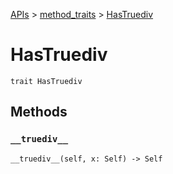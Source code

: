 [APIs](../index.md) > [method_traits](./index.md) > [HasTruediv]()

# HasTruediv

```
trait HasTruediv
```

## Methods

### `__truediv__`

```
__truediv__(self, x: Self) -> Self
```
